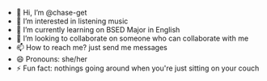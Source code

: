- 👋 Hi, I’m @chase-get
- 👀 I’m interested in listening music
- 🌱 I’m currently learning on BSED Major in English 
- 💞️ I’m looking to collaborate on someone who can collaborate with me
- 📫 How to reach me? just send me messages 
- 😄 Pronouns: she/her
- ⚡ Fun fact: nothings going around when you're just sitting on your couch 

